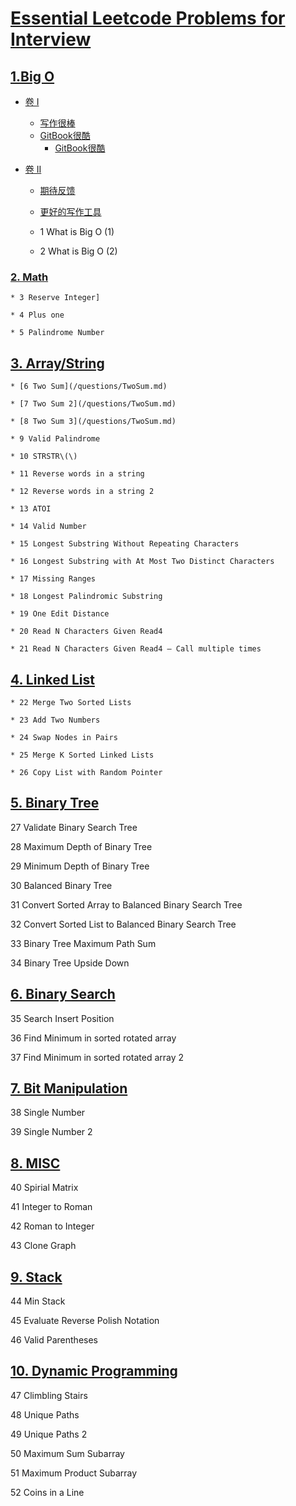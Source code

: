 # [Essential Leetcode Problems for Interview](https://nikeasyanzi.gitbooks.io/essential-leetcode-problems-for-interview/content/)

## [1.Big O](/bigO.md)
* [卷 I](part1/README.md)
    * [写作很棒](part1/writing.md)
    * [GitBook很酷](part1/gitbook.md)    
        * [GitBook很酷](part1/gitbook.md)
    

* [卷 II](part2/README.md)
    * [期待反馈](part2/feedback_please.md)
    * [更好的写作工具](part2/better_tools.md)
    
    
   *  1 What is Big O \(1\)
    
   *  2 What is Big O \(2\)

### [2. Math](/math.md)

    * 3 Reserve Integer]

    * 4 Plus one

    * 5 Palindrome Number

## [3. Array/String](arraystring.md)

    * [6 Two Sum](/questions/TwoSum.md)
    
    * [7 Two Sum 2](/questions/TwoSum.md)
    
    * [8 Two Sum 3](/questions/TwoSum.md)
    
    * 9 Valid Palindrome
    
    * 10 STRSTR\(\)
    
    * 11 Reverse words in a string
    
    * 12 Reverse words in a string 2
    
    * 13 ATOI
    
    * 14 Valid Number
    
    * 15 Longest Substring Without Repeating Characters
    
    * 16 Longest Substring with At Most Two Distinct Characters
    
    * 17 Missing Ranges
    
    * 18 Longest Palindromic Substring
    
    * 19 One Edit Distance
    
    * 20 Read N Characters Given Read4
    
    * 21 Read N Characters Given Read4 – Call multiple times
    
## [4. Linked List](/LinkedList.md)
    * 22 Merge Two Sorted Lists
    
    * 23 Add Two Numbers
    
    * 24 Swap Nodes in Pairs
    
    * 25 Merge K Sorted Linked Lists
    
    * 26 Copy List with Random Pointer
    
## [5. Binary Tree](/binaryTree.md)
27 Validate Binary Search Tree

28 Maximum Depth of Binary Tree

29 Minimum Depth of Binary Tree

30 Balanced Binary Tree

31 Convert Sorted Array to Balanced Binary Search Tree

32 Convert Sorted List to Balanced Binary Search Tree

33 Binary Tree Maximum Path Sum

34 Binary Tree Upside Down

## [6. Binary Search](/binarysearch.md)
35 Search Insert Position

36 Find Minimum in sorted rotated array

37 Find Minimum in sorted rotated array 2

## [7. Bit Manipulation](/bit-manipulation.md)
38 Single Number

39 Single Number 2

## [8. MISC](/misc.md)
40 Spirial Matrix

41 Integer to Roman

42 Roman to Integer

43 Clone Graph

## [9. Stack](/stack.md)
44 Min Stack

45 Evaluate Reverse Polish Notation

46 Valid Parentheses

## [10. Dynamic Programming](/dynamic-programming.md)
47 Climbling Stairs

48 Unique Paths

49 Unique Paths 2

50 Maximum Sum Subarray

51 Maximum Product Subarray

52 Coins in a Line





